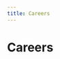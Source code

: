 ```yaml
---
title: Careers
---
```

<head>
<meta name="description" content="View job descriptions, salary ranges, and further information about career opportunities at RISC Zero."/>
<meta property="og:description" content="View job descriptions, salary ranges, and further information about career opportunities at RISC Zero."/>
</head>

# Careers
<div id="grnhse_app"></div>
<script src="https://boards.greenhouse.io/embed/job_board/js?for=risczero"></script>
<script>
Grnhse.Iframe.load();
</script>
